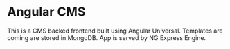 # Angular CMS

This is a CMS backed frontend built using Angular Universal. Templates are coming are stored in MongoDB. App is served by NG Express Engine.
